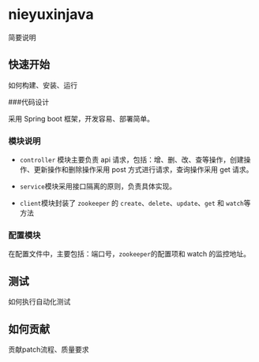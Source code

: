 # nieyuxinjava
简要说明

## 快速开始
如何构建、安装、运行

###代码设计

采用 Spring boot 框架，开发容易、部署简单。

### 模块说明

+ `controller` 模块主要负责 api 请求，包括：增、删、改、查等操作，创建操作、更新操作和删除操作采用 post 方式进行请求，查询操作采用 get 请求。

+ `service`模块采用接口隔离的原则，负责具体实现。
+ `client`模块封装了 `zookeeper` 的 `create`、`delete`、`update`、`get` 和 `watch`等方法 

### 配置模块

在配置文件中，主要包括：端口号，`zookeeper`的配置项和 watch 的监控地址。



## 测试
如何执行自动化测试

## 如何贡献
贡献patch流程、质量要求
